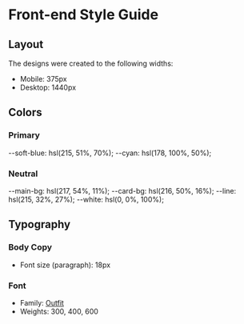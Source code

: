 # Front-end Style Guide

## Layout

The designs were created to the following widths:

- Mobile: 375px
- Desktop: 1440px

## Colors

### Primary

--soft-blue: hsl(215, 51%, 70%);
--cyan: hsl(178, 100%, 50%);

### Neutral

--main-bg: hsl(217, 54%, 11%);
--card-bg: hsl(216, 50%, 16%);
--line: hsl(215, 32%, 27%);
--white: hsl(0, 0%, 100%);

## Typography

### Body Copy

- Font size (paragraph): 18px

### Font

- Family: [Outfit](https://fonts.google.com/specimen/Outfit)
- Weights: 300, 400, 600
